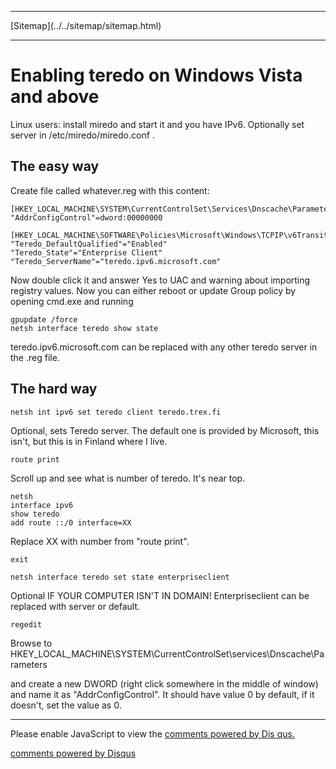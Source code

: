 <!DOCTYPE html>
<html>
<head>
<meta charset="UTF-8" />
<!-- <meta http-equiv="refresh" content="60" /> -->
<meta http-equiv="X-UA-Compatible" content="chrome=1">
<meta name="description" content="Enabling teredo on Windows Vista and above." />
<meta name="keywords" content="Teredo,Windows,IPv4,IPv6" />
<meta name="author" content="Mika Suomalainen" />
<link rel="canonical" href="http://mkaysi.github.com/articles/guides/teredo.html">
<title>Teredo on Windows Vista and above.</title>
<link rel="stylesheet" type="text/css" href="../../tyyli.css" />
</head>
<body>
<hr/>
[Sitemap](../../sitemap/sitemap.html)
<hr/>


<!-- vim : set ft=html -->
# Enabling teredo on Windows Vista and above

Linux users: install miredo and start it and you have IPv6. Optionally set 
server in /etc/miredo/miredo.conf .

## The easy way

Create file called whatever.reg with this content:

```
[HKEY_LOCAL_MACHINE\SYSTEM\CurrentControlSet\Services\Dnscache\Parameters]
"AddrConfigControl"=dword:00000000

[HKEY_LOCAL_MACHINE\SOFTWARE\Policies\Microsoft\Windows\TCPIP\v6Transition]
"Teredo_DefaultQualified"="Enabled"
"Teredo_State"="Enterprise Client"
"Teredo_ServerName"="teredo.ipv6.microsoft.com"
```

Now double click it and answer Yes to UAC and warning about importing registry values. Now you can either 
reboot or update Group policy by opening cmd.exe and running

```
gpupdate /force
netsh interface teredo show state
```

teredo.ipv6.microsoft.com can be replaced with any other teredo server in the .reg file.

## The hard way

```
netsh int ipv6 set teredo client teredo.trex.fi
```

Optional, sets Teredo server. The default one is provided by Microsoft,
this isn't, but this is in Finland where I live.

```
route print
```

Scroll up and see what is number of teredo. It's near top.

```
netsh
interface ipv6
show teredo
add route ::/0 interface=XX
```

Replace XX with number from "route print".

```
exit
```

```
netsh interface teredo set state enterpriseclient
```

Optional IF YOUR COMPUTER ISN'T IN DOMAIN! Enterpriseclient can be 
replaced with server or default.

```
regedit
```

Browse to 
HKEY_LOCAL_MACHINE\SYSTEM\CurrentControlSet\services\Dnscache\Parameters

and create a new DWORD (right click somewhere in the middle of window) and 
name it as "AddrConfigControl". It should have value 0 by default, if it 
doesn't, set the value as 0.

<hr/>

<div id="disqus_thread"></div>
<script type="text/javascript">
/* * * CONFIGURATION VARIABLES: EDIT BEFORE PASTING INTO YOUR WEBPAGE * * */
var disqus_developer = 0; 
var disqus_url = 'http://mkaysi.github.com/articles/guides/teredo.html';
var disques_title = 'Teredo on Windows Vista and above';
var disqus_shortname = 'mkaysishomepage'; // required: replace example with your forum shortname
/* * * DON'T EDIT BELOW THIS LINE * * */
            (function() {
                var dsq = document.createElement('script'); dsq.type = 'text/javascript'; dsq.async = 
true;
                dsq.src = 'http://' + disqus_shortname + '.disqus.com/embed.js';
                (document.getElementsByTagName('head')[0] || document.getElementsByTagName('body')[0])
.appendChild(dsq);
            })();
        </script>
        <noscript>
Please enable JavaScript to view the <a href="http://disqus.com/?ref_noscript">comments powered by Dis
qus.</a>
</noscript>
        
<p><a href="http://disqus.com" class="dsq-brlink">comments powered by <span class="logo-disqus">Disqus
</span></a></p>
<!-- vim : set ft=html -->
</body>
</html>
<script type="text/javascript">

  var _gaq = _gaq || [];
  _gaq.push(['_setAccount', 'UA-40171169-1']);
  _gaq.push(['_trackPageview']);

  (function() {
    var ga = document.createElement('script'); ga.type = 'text/javascript'; ga.async = true;
    ga.src = ('https:' == document.location.protocol ? 'https://ssl' : 'http://www') + '.google-analytics.com/ga.js';
    var s = document.getElementsByTagName('script')[0]; s.parentNode.insertBefore(ga, s);
  })();

</script>
